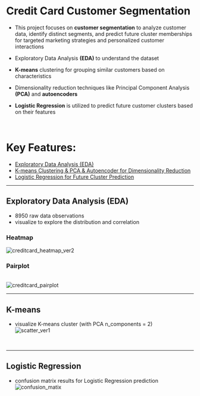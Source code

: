 # Credit Card Customer Segmentation 
- This project focuses on **customer segmentation** to analyze customer data, identify distinct segments, and predict future cluster memberships for targeted marketing strategies and personalized customer interactions

- Exploratory Data Analysis **(EDA)** to understand the dataset
- **K-means** clustering for grouping similar customers based on characteristics
- Dimensionality reduction techniques like Principal Component Analysis **(PCA)** and **autoencoders**
- **Logistic Regression** is utilized to predict future customer clusters based on their features
<br>

# Key Features:

- [Exploratory Data Analysis (EDA)](#exploratory-data-analysis-eda)
- [K-means Clustering & PCA & Autoencoder for Dimensionality Reduction](#k-means)
- [Logistic Regression for Future Cluster Prediction](#logistic-regression)



---

## Exploratory Data Analysis (EDA)
- 8950 raw data observations
- visualize to explore the distribution and correlation

### Heatmap
![creditcard_heatmap_ver2](https://github.com/thitirat-mnc/credit-card-customer-segmentation/assets/134206687/9627bf4a-3c6f-4112-92b8-2db7b95c659a)

### Pairplot
<br>![creditcard_pairplot](https://github.com/thitirat-mnc/credit-card-customer-segmentation/assets/134206687/43d43f78-df1e-4757-a02c-15731b840f60)
<br>

---

## K-means
- visualize K-means cluster (with PCA n_components = 2) <br>
![scatter_ver1](https://github.com/thitirat-mnc/credit-card-customer-segmentation/assets/134206687/53d64c12-3318-4a1b-bd4a-d7a22641d60e)

<br>

---

## **Logistic Regression**
- confusion matrix results for Logistic Regression prediction <br>
![confusion_matix](https://github.com/thitirat-mnc/credit-card-customer-segmentation/assets/134206687/65004bb4-cb35-4388-98c5-12b9f1ed094b)
